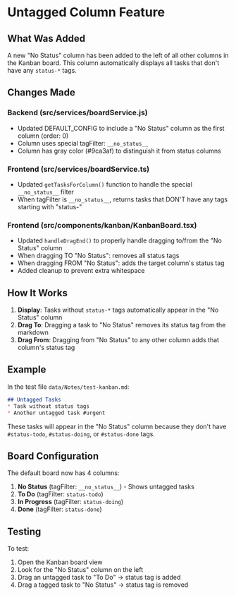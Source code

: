 # Untagged Column Feature

## What Was Added

A new "No Status" column has been added to the left of all other columns in the Kanban board. This column automatically displays all tasks that don't have any `status-*` tags.

## Changes Made

### Backend (src/services/boardService.js)
- Updated DEFAULT_CONFIG to include a "No Status" column as the first column (order: 0)
- Column uses special tagFilter: `__no_status__`
- Column has gray color (#9ca3af) to distinguish it from status columns

### Frontend (src/services/boardService.ts)
- Updated `getTasksForColumn()` function to handle the special `__no_status__` filter
- When tagFilter is `__no_status__`, returns tasks that DON'T have any tags starting with "status-"

### Frontend (src/components/kanban/KanbanBoard.tsx)
- Updated `handleDragEnd()` to properly handle dragging to/from the "No Status" column
- When dragging TO "No Status": removes all status tags
- When dragging FROM "No Status": adds the target column's status tag
- Added cleanup to prevent extra whitespace

## How It Works

1. **Display**: Tasks without `status-*` tags automatically appear in the "No Status" column
2. **Drag To**: Dragging a task to "No Status" removes its status tag from the markdown
3. **Drag From**: Dragging from "No Status" to any other column adds that column's status tag

## Example

In the test file `data/Notes/test-kanban.md`:

```markdown
## Untagged Tasks
* Task without status tags
* Another untagged task #urgent
```

These tasks will appear in the "No Status" column because they don't have `#status-todo`, `#status-doing`, or `#status-done` tags.

## Board Configuration

The default board now has 4 columns:
1. **No Status** (tagFilter: `__no_status__`) - Shows untagged tasks
2. **To Do** (tagFilter: `status-todo`)
3. **In Progress** (tagFilter: `status-doing`)
4. **Done** (tagFilter: `status-done`)

## Testing

To test:
1. Open the Kanban board view
2. Look for the "No Status" column on the left
3. Drag an untagged task to "To Do" → status tag is added
4. Drag a tagged task to "No Status" → status tag is removed
